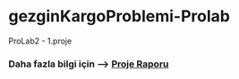 # gezginKargoProblemi-Prolab
ProLab2 - 1.proje
### Daha fazla bilgi için --> [Proje Raporu](https://github.com/mustafayigit34/gezginKargoProblemi-Prolab/blob/main/Rapor.pdf)
